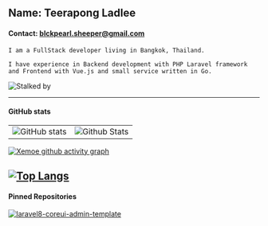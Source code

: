 ## Name: Teerapong Ladlee
#### Contact: blckpearl.sheeper@gmail.com 

```
I am a FullStack developer living in Bangkok, Thailand.

I have experience in Backend development with PHP Laravel framework 
and Frontend with Vue.js and small service written in Go.
```

![Stalked by](https://komarev.com/ghpvc/?username=xemoe&color=f08f8f)

---
#### GitHub stats
|               |               |
| ------------- | ------------- |
| ![GitHub stats](https://github-readme-stats.vercel.app/api?username=xemoe&show_icons=true&theme=default&hide_border=true) | ![Github Stats](https://github-readme-streak-stats.herokuapp.com/?user=xemoe&theme=default&hide_border=true") |

[![Xemoe github activity graph](https://github-readme-activity-graph.vercel.app/graph?username=xemoe&theme=react)](https://github.com/ashutosh00710/github-readme-activity-graph)

[![Top Langs](https://github-readme-stats.vercel.app//api/top-langs/?username=xemoe&layout=compact&langs_count=10&hide_border=true)](https://github.com/anuraghazra/github-readme-stats)
---

#### Pinned Repositories

[![laravel8-coreui-admin-template](https://github-readme-stats.vercel.app/api/pin/?username=xemoe&repo=laravel8-coreui-admin-template&theme=default&show_owner=true)](https://github.com/xemoe/laravel8-coreui-admin-template)
